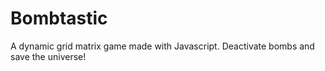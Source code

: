 # Bombtastic

A dynamic grid matrix game made with Javascript. Deactivate bombs and save the universe!